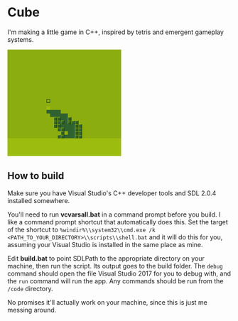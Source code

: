 # Cube
I'm making a little game in C++, inspired by tetris and emergent gameplay systems.

![gif](https://raw.githubusercontent.com/cchanna/Cube/assets/gif.gif)

## How to build
Make sure you have Visual Studio's C++ developer tools and SDL 2.0.4 installed
somewhere.

You'll need to run **vcvarsall.bat** in a command prompt before you build. I like a command prompt shortcut that automatically does this. Set the target of the shortcut to `%windir%\\system32\\cmd.exe /k <PATH_TO_YOUR_DIRECTORY>\\scripts\\shell.bat` and it will do this for you, assuming your Visual Studio is installed in the same place as mine.

Edit **build.bat** to point SDLPath to the appropriate directory on your machine, then run the script. Its output goes to the build folder. The `debug` command should open the file Visual Studio 2017 for you to debug with, and the `run` command will run the app. Any commands should be run from the `/code` directory.

No promises it'll actually work on your machine, since this is just me messing around.
